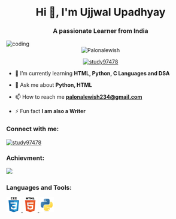 <h1 align="center">Hi 👋, I'm Ujjwal Upadhyay</h1>
<h3 align="center">A passionate Learner from India</h3>
<img align="right" alt="coding" src="https://images.wallpapersden.com/image/wxl-goku-ultra-instinct-hd-digital-art_91121.jpg" width="1000px">



<p align="center"> <img src="https://komarev.com/ghpvc/?username=palonalewish&label=Profile%20views&color=0e75b6&style=flat" alt="Palonalewish" /> </p>

<p align="center"> <a href="https://twitter.com/study97478" target="blank"><img src="https://img.shields.io/twitter/follow/study97478?logo=twitter&style=for-the-badge" alt="study97478" target="_blank" /></a> </p>

- 🌱 I’m currently learning **HTML, Python, C Languages and DSA**

- 💬 Ask me about **Python, HTML**

- 📫 How to reach me **palonalewish234@gmail.com**

- ⚡ Fun fact **I am also a Writer**

<h3 align="left">Connect with me:</h3>
<p align="left">
<a href="https://twitter.com/study97478" target="_blank">
<img align="center" src="https://raw.githubusercontent.com/rahuldkjain/github-profile-readme-generator/master/src/images/icons/Social/twitter.svg" alt="study97478" height="30" width="40" /></a>
</p>
<h3 align="left">Achievment:</h3>

<img  src="https://github.com/PalonaLewish/PalonaLewish/assets/167093944/4d5b571f-1436-4b13-bae0-f2606920d26f" >

<h3 align="left">Languages and Tools:</h3>
<p align="left"> <a href="https://www.w3schools.com/css/" target="_blank" rel="noreferrer"> <img src="https://raw.githubusercontent.com/devicons/devicon/master/icons/css3/css3-original-wordmark.svg" alt="css3" width="40" height="40"/> </a> <a href="https://www.w3.org/html/" target="_blank" rel="noreferrer"> <img src="https://raw.githubusercontent.com/devicons/devicon/master/icons/html5/html5-original-wordmark.svg" alt="html5" width="40" height="40"/> </a> <a href="https://www.python.org" target="_blank" rel="noreferrer"> <img src="https://raw.githubusercontent.com/devicons/devicon/master/icons/python/python-original.svg" alt="python" width="40" height="40"/> </a> </p>



